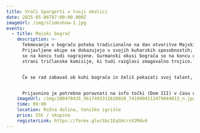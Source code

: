 ```yaml
---
title: Vroči špargerti v tvoji okolici
date: 2025-05-06T07:00:00.000Z
imageUrl: /img/slideshow-1.jpg
events:
  - title: Majski bograč
    description: >-
      Tekmovanje v bograču poteka tradicionalno na dan otvoritve Majskih iger.
      Prijavljene ekipe se dokazujejo v svojih kuharskih sposobnostih; najboljše
      so na koncu tudi nagrajene. Gurmanski okusi bograča so na koncu ocenjeni s
      strani tričlanske komisije, ki tudi razglasi zmagovalno trojico.


      Če se rad zabavaš ob kuhi bograča in želiš pokazati svoj talent, ne odlašaj in se z ekipo prijavi preko spletne strani. Za vse ostalo poskrbimo mi. Letos bo tekmovanje potekalo v torek, 7. maja 2023 ob 9:00, na teniškem igrišču študentskega naselja v Rožni dolini. Prijave so odprte do petka, 3. maja oz. zapolnitve mest. Pri prijavi ima prednost ena ekipa na dom (v primeru prostih mest se lahko prijavi več ekip).


      Prijavnino je potrebno poravnati na info točki (Dom III) v času uradnih ur.
    imageUrl: /img/280478435_5617493311628028_7419904112479044013_n.jpg
    time: 09:00
    location: Rožna dolina, teniško igrišče
    price: 55€ / skupino
    registerLink: https://forms.gle/Sbc1EqSHcrsV2Mdv6
---
```

